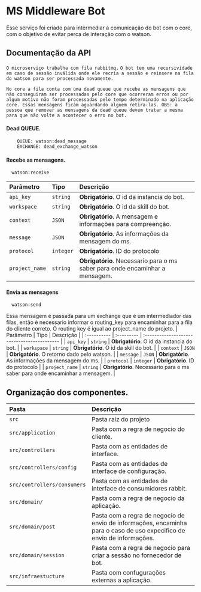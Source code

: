 
# MS Middleware Bot

Esse serviço foi criado para intermediar a comunicação do bot com o core, com o objetivo de evitar perca de interação com o watson.



## Documentação da API
```O microserviço trabalha com fila rabbitmq.```
```O bot tem uma recursividade em caso de sessão inválida onde ele recria a sessão e reinsere na fila do watson para ser processada novamente. ```

```No core a fila conta com uma dead queue que recebe as mensagens que não conseguiram ser processadas pelo core que ocorreram erros ou por algum motivo não foram processadas pelo tempo determinado na aplicação core. Essas mensagens ficam aguardando alguem retira-las. OBS: a pessoa que remover as mensagens da dead queue devem tratar a mesma para que não volte a acontecer o erro no bot. ```

#### Dead QUEUE.
```
    QUEUE: watson:dead_message
    EXCHANGE: dead_exchange_watson
```

#### Recebe as mensagens.

```
  watson:receive
```

| Parâmetro   | Tipo       | Descrição                           |
| :---------- | :--------- | :---------------------------------- |
| `api_key` | `string` | **Obrigatório**. O id da instancia do bot. |
| `workspace` | `string` | **Obrigatório**. O id da skill do bot. |
| `context` | `JSON` | **Obrigatório**. A mensagem e informações para compreenção. |
| `message` | `JSON` | **Obrigatório**. As informações da mensagem do ms. | 
| `protocol` | `integer` | **Obrigatório**. ID do protocolo |
| `project_name` | `string` | **Obrigatório**. Necessario para o ms saber para onde encaminhar a mensagem. |

#### Envia as mensagens

```
  watson:send
```
Essa mensagem é passada para um exchange que é um intermediador das filas, então é necessario informar o routing_key para encaminhar para a fila do cliente correto. O routing key é igual ao project_name do projeto.
| Parâmetro   | Tipo       | Descrição                                   |
| :---------- | :--------- | :------------------------------------------ |
| `api_key` | `string` | **Obrigatório**. O id da instancia do bot. |
| `workspace` | `string` | **Obrigatório**. O id da skill do bot. |
| `context` | `JSON` | **Obrigatório**. O retorno dado pelo watson. |
| `message` | `JSON` | **Obrigatório**. As informações da mensagem do ms. | 
| `protocol` | `integer` | **Obrigatório**. ID do protocolo |
| `project_name` | `string` | **Obrigatório**. Necessario para o ms saber para onde encaminhar a mensagem. |




## Organização dos componentes. 

| Pasta   |  Descrição                           |
| :---------- | :---------------------------------- |
| `src` | Pasta raiz do projeto | 
| `src/application` | Pasta com a regra de negocio do cliente. | 
| `src/controllers` | Pasta com as entidades de interface. |
| `src/controllers/config` | Pasta com as entidades de interface de configuração. |
| `src/controllers/consumers` | Pasta com as entidades de interface de consumidores rabbit. |
| `src/domain/` |  Pasta com a regra de negocio da aplicação. |
| `src/domain/post` |  Pasta com a regra de negocio de envio de informações, encaminha para o caso de uso expecifico de envio de informações. |
| `src/domain/session` |  Pasta com a regra de negocio para criar a sessão no fornecedor de bot. |
| `src/infraestucture` |  Pasta com confugurações externas a aplicação. |


